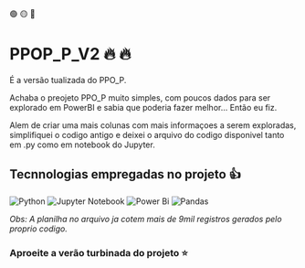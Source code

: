 🟢 🟡 🔴

# PPOP_P_V2 :fire: :fire:

É a versão tualizada do PPO_P.

Achaba o preojeto PPO_P muito simples, com poucos dados para ser explorado em PowerBI e sabia que poderia fazer melhor...
Então eu fiz.

Alem de criar uma mais colunas com mais informaçoes a serem exploradas, simplifiquei o codigo antigo e deixei o arquivo do codigo disponivel tanto em .py como em notebook do Jupyter.

## Tecnnologias empregadas no projeto :+1:

![Python](https://img.shields.io/badge/python-3670A0?style=for-the-badge&logo=python&logoColor=ffdd54)
![Jupyter Notebook](https://img.shields.io/badge/jupyter-%23FA0F00.svg?style=for-the-badge&logo=jupyter&logoColor=white)
![Power Bi](https://img.shields.io/badge/power_bi-F2C811?style=for-the-badge&logo=powerbi&logoColor=black)
![Pandas](https://img.shields.io/badge/pandas-%23150458.svg?style=for-the-badge&logo=pandas&logoColor=white)

*Obs: A planilha no arquivo ja cotem mais de 9mil registros gerados pelo proprio codigo.*

### Aproeite a verão turbinada do projeto :star: